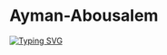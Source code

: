 # Ayman-Abousalem

[![Typing SVG](https://readme-typing-svg.demolab.com?font=Fira+Code&size=13&duration=2000&pause=300&multiline=true&random=false&width=435&lines=Hello%2C+I+am+Ayman+Abousalem!;Quantum+Optics+Physicitst+)](https://git.io/typing-svg)

